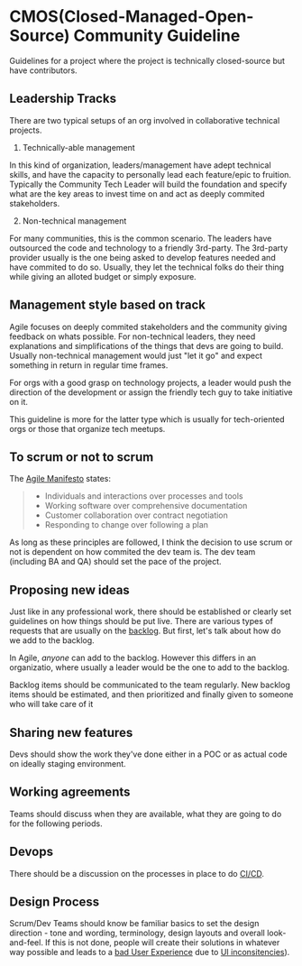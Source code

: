 # CMOS(Closed-Managed-Open-Source) Community Guideline

Guidelines for a project where the project is technically closed-source but have
contributors.

## Leadership Tracks

There are two typical setups of an org involved in collaborative technical projects.

1. Technically-able management

In this kind of organization, leaders/management have adept technical skills, and have the capacity to personally lead each feature/epic to fruition. Typically the Community Tech Leader will build the foundation and specify what are the key areas to invest time on and act as 
deeply commited stakeholders.

2. Non-technical management 

For many communities, this is the common scenario. The leaders have outsourced the code and technology to a friendly 3rd-party. The 3rd-party provider usually is the one being asked to develop  features needed and have commited to do so. Usually, they let the technical folks do their thing while giving an alloted budget or simply exposure.


## Management style based on track

Agile focuses on deeply commited stakeholders and the community giving feedback on whats possible. For non-technical leaders, they need explanations and simplifications of the things that devs are going to build.  Usually non-technical management would just "let it go" and expect something in return in regular time frames.

For orgs with a good grasp on technology projects, a leader would push the direction of the development or assign the friendly tech guy to take initiative on it.

This guideline is more for the latter type which is usually for tech-oriented orgs or those that organize tech meetups.


## To scrum or not to scrum

The [Agile Manifesto](https://agilemanifesto.org/) states:

> * Individuals and interactions over processes and tools
> * Working software over comprehensive documentation
> * Customer collaboration over contract negotiation
> * Responding to change over following a plan

As long as these principles are followed, I think the decision to use scrum or not is dependent on how commited the dev team is. The dev team (including BA and QA) should set the pace of the project.

## Proposing new ideas

Just like in any professional work, there should be established or clearly set guidelines on how things should be put live. There are various types of requests that are usually on the [backlog](https://www.smartsheet.com/ultimate-agile-dictionary#backlog). But first, let's talk about how do we add to the backlog.

In Agile, _anyone_ can add to the backlog. However this differs in an organizatio, where usually a leader would be the one to add to the backlog. 

Backlog items should be communicated to the team regularly. New backlog items should be estimated, and then prioritized and finally given to someone who will take care of it

## Sharing new features

Devs should show the work they've done either in a POC or as actual code on ideally staging environment.

## Working agreements

Teams should discuss when they are available, what they are going to do for the following periods.

## Devops

There should be a discussion on the processes in place to do [CI/CD](https://semaphoreci.com/cicd). 

## Design Process

Scrum/Dev Teams should know be familiar basics to set the design direction  - tone and wording, terminology, design layouts and overall look-and-feel. If this is not done, people will create their solutions in whatever way possible and leads to a [bad User Experience](https://usabilitygeek.com/10-characteristics-bad-user-experience/) due to [UI inconsitencies](https://uxplanet.org/7-deadly-ux-sins-and-how-to-avoid-them-f47292e1f5dd)).











